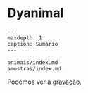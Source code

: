 # Dyanimal

```{toctree}
---
maxdepth: 1
caption: Sumário
---

animais/index.md
amostras/index.md
```

Podemos ver a [gravação](asciinema:731402?t=09:22).